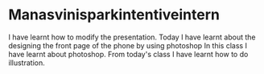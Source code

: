 # Manasvinisparkintentiveintern
I have learnt how to modify the presentation.
Today I have learnt about the designing the front page of the phone by using photoshop
In this class I have learnt about photoshop.
From today's class I have learnt how to do illustration.
